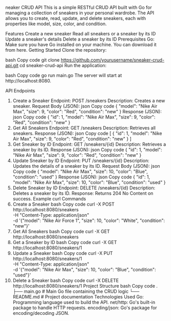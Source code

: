 neaker CRUD API
This is a simple RESTful CRUD API built with Go for managing a collection of sneakers in your personal wardrobe. The API allows you to create, read, update, and delete sneakers, each with properties like model, size, color, and condition.

Features
Create a new sneaker
Read all sneakers or a sneaker by its ID
Update a sneaker's details
Delete a sneaker by its ID
Prerequisites
Go: Make sure you have Go installed on your machine. You can download it from here.
Getting Started
Clone the repository:

bash
Copy code
git clone https://github.com/yourusername/sneaker-crud-api.git
cd sneaker-crud-api
Run the application:

bash
Copy code
go run main.go
The server will start at http://localhost:8080.

API Endpoints
1. Create a Sneaker
Endpoint: POST /sneakers
Description: Creates a new sneaker.
Request Body (JSON):
json
Copy code
{
  "model": "Nike Air Max",
  "size": 9,
  "color": "Red",
  "condition": "new"
}
Response (JSON):
json
Copy code
{
  "id": 1,
  "model": "Nike Air Max",
  "size": 9,
  "color": "Red",
  "condition": "new"
}
2. Get All Sneakers
Endpoint: GET /sneakers
Description: Retrieves all sneakers.
Response (JSON):
json
Copy code
[
  {
    "id": 1,
    "model": "Nike Air Max",
    "size": 9,
    "color": "Red",
    "condition": "new"
  }
]
3. Get Sneaker by ID
Endpoint: GET /sneakers/{id}
Description: Retrieves a sneaker by its ID.
Response (JSON):
json
Copy code
{
  "id": 1,
  "model": "Nike Air Max",
  "size": 9,
  "color": "Red",
  "condition": "new"
}
4. Update Sneaker by ID
Endpoint: PUT /sneakers/{id}
Description: Updates the details of a sneaker by its ID.
Request Body (JSON):
json
Copy code
{
  "model": "Nike Air Max",
  "size": 10,
  "color": "Blue",
  "condition": "used"
}
Response (JSON):
json
Copy code
{
  "id": 1,
  "model": "Nike Air Max",
  "size": 10,
  "color": "Blue",
  "condition": "used"
}
5. Delete Sneaker by ID
Endpoint: DELETE /sneakers/{id}
Description: Deletes a sneaker by its ID.
Response: Returns 204 No Content on success.
Example curl Commands
1. Create a Sneaker
bash
Copy code
curl -X POST http://localhost:8080/sneakers \
    -H "Content-Type: application/json" \
    -d '{"model": "Nike Air Force 1", "size": 10, "color": "White", "condition": "new"}'
2. Get All Sneakers
bash
Copy code
curl -X GET http://localhost:8080/sneakers
3. Get a Sneaker by ID
bash
Copy code
curl -X GET http://localhost:8080/sneakers/1
4. Update a Sneaker
bash
Copy code
curl -X PUT http://localhost:8080/sneakers/1 \
    -H "Content-Type: application/json" \
    -d '{"model": "Nike Air Max", "size": 10, "color": "Blue", "condition": "used"}'
5. Delete a Sneaker
bash
Copy code
curl -X DELETE http://localhost:8080/sneakers/1
Project Structure
bash
Copy code
.
├── main.go            # Main Go file containing the CRUD logic
└── README.md          # Project documentation
Technologies Used
Go: Programming language used to build the API.
net/http: Go's built-in package to handle HTTP requests.
encoding/json: Go's package for encoding/decoding JSON.
